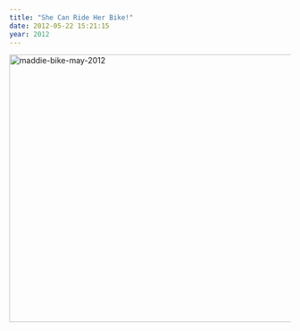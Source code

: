 ```yaml
---
title: "She Can Ride Her Bike!"
date: 2012-05-22 15:21:15
year: 2012
---
```

<img alt="maddie-bike-may-2012" src="{{'/files/2012/05/maddie-bike-may-2012.jpg' | relative_url}}" width="640" height="480" class="centered">
